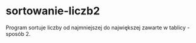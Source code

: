 # sortowanie-liczb2
Program sortuje liczby od najmniejszej do największej zawarte w tablicy - sposób 2.

